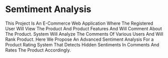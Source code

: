 # Semtiment Analysis


This Project Is An E-Commerce Web Application Where The Registered User Will View The Product And Product Features And Will Comment About The Product. System Will Analyze The Comments Of Various Users And Will Rank Product. Here We Propose An Advanced Sentiment Analysis For a Product Rating System That Detects Hidden Sentiments In Comments And Rates The Product Accordingly.
